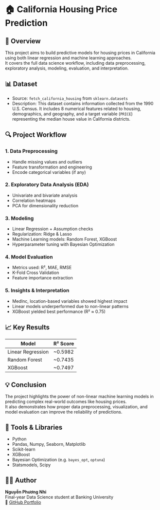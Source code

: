 # 🏠 California Housing Price Prediction

## 📌 Overview  
This project aims to build predictive models for housing prices in California using both linear regression and machine learning approaches.  
It covers the full data science workflow, including data preprocessing, exploratory analysis, modeling, evaluation, and interpretation.

## 📊 Dataset  
- Source: `fetch_california_housing` from `sklearn.datasets`  
- Description: This dataset contains information collected from the 1990 U.S. Census. It includes 8 numerical features related to housing, demographics, and geography, and a target variable (`PRICE`) representing the median house value in California districts.

## 🔍 Project Workflow

### 1. **Data Preprocessing**
- Handle missing values and outliers  
- Feature transformation and engineering  
- Encode categorical variables (if any)

### 2. **Exploratory Data Analysis (EDA)**
- Univariate and bivariate analysis  
- Correlation heatmaps  
- PCA for dimensionality reduction

### 3. **Modeling**
- Linear Regression + Assumption checks  
- Regularization: Ridge & Lasso  
- Machine Learning models: Random Forest, XGBoost  
- Hyperparameter tuning with Bayesian Optimization

### 4. **Model Evaluation**
- Metrics used: R², MAE, RMSE  
- K-Fold Cross Validation  
- Feature importance extraction

### 5. **Insights & Interpretation**
- MedInc, location-based variables showed highest impact  
- Linear models underperformed due to non-linear patterns  
- XGBoost yielded best performance (R² ≈ 0.75)

## 📈 Key Results

| Model           | R² Score |
|----------------|----------|
| Linear Regression | ~0.5982 |
| Random Forest     | ~0.7435 |
| XGBoost           | ~0.7497 |

## 💡 Conclusion  
The project highlights the power of non-linear machine learning models in predicting complex real-world outcomes like housing prices.  
It also demonstrates how proper data preprocessing, visualization, and model evaluation can improve the reliability of predictions.

## 🧰 Tools & Libraries
- Python  
- Pandas, Numpy, Seaborn, Matplotlib  
- Scikit-learn  
- XGBoost  
- Bayesian Optimization (e.g. `bayes_opt`, `optuna`)  
- Statsmodels, Scipy

## 🙋‍♀️ Author  
**Nguyễn Phương Nhi**  
Final-year Data Science student at Banking University  
🔗 [GitHub Portfolio](https://github.com/ngy-phnhi)
